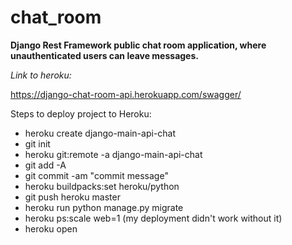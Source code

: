 # chat_room

**Django Rest Framework public chat room application, where unauthenticated users can leave messages.**

*Link to heroku:* 

https://django-chat-room-api.herokuapp.com/swagger/

Steps to deploy project to Heroku:
- heroku create django-main-api-chat
- git init
- heroku git:remote -a django-main-api-chat
- git add -A
- git commit -am "commit message"
- heroku buildpacks:set heroku/python
- git push heroku master
- heroku run python manage.py migrate
- heroku ps:scale web=1 (my deployment didn't work without it)
- heroku open
